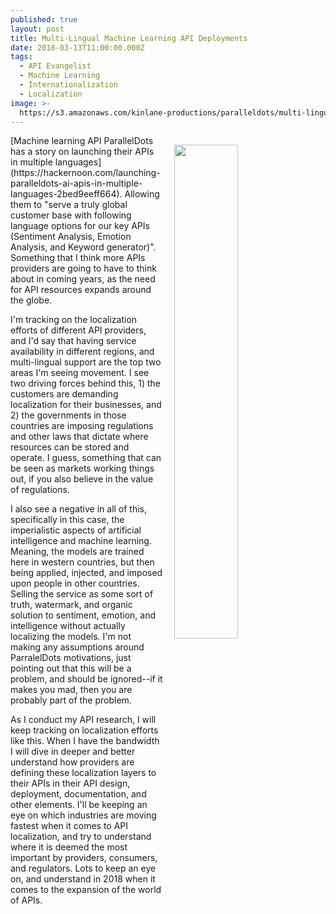 ```yaml
---
published: true
layout: post
title: Multi-Lingual Machine Learning API Deployments
date: 2018-03-13T11:00:00.000Z
tags:
  - API Evangelist
  - Machine Learning
  - Internationalization
  - Localization
image: >-
  https://s3.amazonaws.com/kinlane-productions/paralleldots/multi-lingual-website-676x507.jpg
---
```

<p><img src="{{ page.image }}" width="45%" align="right" style="padding: 15px;" /></p>[Machine learning API ParallelDots has a story on launching their APIs in multiple languages](https://hackernoon.com/launching-paralleldots-ai-apis-in-multiple-languages-2bed9eeff664). Allowing them to "serve a truly global customer base with following language options for our key APIs (Sentiment Analysis, Emotion Analysis, and Keyword generator)". Something that I think more APIs providers are going to have to think about in coming years, as the need for API resources expands around the globe.

I'm tracking on the localization efforts of different API providers, and I'd say that having service availability in different regions, and multi-lingual support are the top two areas I'm seeing movement. I see two driving forces behind this, 1) the customers are demanding localization for their businesses, and 2) the governments in those countries are imposing regulations and other laws that dictate where resources can be stored and operate. I guess, something that can be seen as markets working things out, if you also believe in the value of regulations.

I also see a negative in all of this, specifically in this case, the imperialistic aspects of artificial intelligence and machine learning. Meaning, the models are trained here in western countries, but then being applied, injected, and imposed upon people in other countries. Selling the service as some sort of truth, watermark, and organic solution to sentiment, emotion, and intelligence without actually localizing the models. I'm not making any assumptions around ParralelDots motivations, just pointing out that this will be a problem, and should be ignored--if it makes you mad, then you are probably part of the problem.

As I conduct my API research, I will keep tracking on localization efforts like this. When I have the bandwidth I will dive in deeper and better understand how providers are defining these localization layers to their APIs in their API design, deployment, documentation, and other elements. I'll be keeping an eye on which industries are moving fastest when it comes to API localization, and try to understand where it is deemed the most important by providers, consumers, and regulators. Lots to keep an eye on, and understand in 2018 when it comes to the expansion of the world of APIs.
